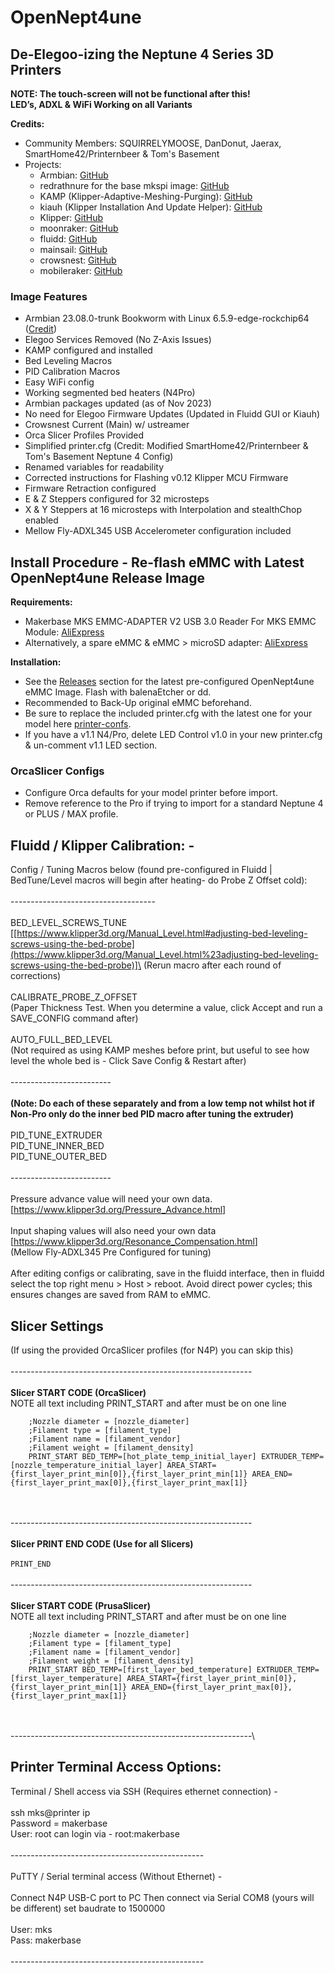 # OpenNept4une

## De-Elegoo-izing the Neptune 4 Series 3D Printers

**NOTE: The touch-screen will not be functional after this!**  
**LED’s, ADXL & WiFi Working on all Variants**

**Credits:**
- Community Members: SQUIRRELYMOOSE, DanDonut, Jaerax, SmartHome42/Printernbeer & Tom's Basement
- Projects: 
  - Armbian: [GitHub](https://github.com/armbian/build)
  - redrathnure for the base mkspi image: [GitHub](https://github.com/redrathnure/armbian-mkspi)
  - KAMP (Klipper-Adaptive-Meshing-Purging): [GitHub](https://github.com/kyleisah/Klipper-Adaptive-Meshing-Purging)
  - kiauh (Klipper Installation And Update Helper): [GitHub](https://github.com/dw-0/kiauh)
  - Klipper: [GitHub](https://github.com/Klipper3d/klipper)
  - moonraker: [GitHub](https://github.com/Arksine/moonraker)
  - fluidd: [GitHub](https://github.com/fluidd-core/fluidd)
  - mainsail: [GitHub](https://github.com/mainsail-crew/mainsail)
  - crowsnest: [GitHub](https://github.com/mainsail-crew/crowsnest)
  - mobileraker: [GitHub](https://github.com/Clon1998/mobileraker)

### Image Features

- Armbian 23.08.0-trunk Bookworm with Linux 6.5.9-edge-rockchip64 ([Credit](https://github.com/redrathnure/armbian-mkspi))
- Elegoo Services Removed (No Z-Axis Issues)
- KAMP configured and installed
- Bed Leveling Macros
- PID Calibration Macros
- Easy WiFi config
- Working segmented bed heaters (N4Pro)
- Armbian packages updated (as of Nov 2023)
- No need for Elegoo Firmware Updates (Updated in Fluidd GUI or Kiauh)
- Crowsnest Current (Main) w/ ustreamer
- Orca Slicer Profiles Provided
- Simplified printer.cfg (Credit: Modified SmartHome42/Printernbeer & Tom's Basement Neptune 4 Config)
- Renamed variables for readability
- Corrected instructions for Flashing v0.12 Klipper MCU Firmware
- Firmware Retraction configured
- E & Z Steppers configured for 32 microsteps
- X & Y Steppers at 16 microsteps with Interpolation and stealthChop enabled
- Mellow Fly-ADXL345 USB Accelerometer configuration included

## Install Procedure - Re-flash eMMC with Latest OpenNept4une Release Image

**Requirements:**
- Makerbase MKS EMMC-ADAPTER V2 USB 3.0 Reader For MKS EMMC Module: [AliExpress](https://www.aliexpress.com/item/1005005614719377.html)
- Alternatively, a spare eMMC & eMMC > microSD adapter: [AliExpress](https://www.aliexpress.com/item/1005005549477887.html)

**Installation:**
- See the [Releases](https://github.com/halfmanbear/OpenNept4une/releases/) section for the latest pre-configured OpenNept4une eMMC Image. Flash with balenaEtcher or dd.
- Recommended to Back-Up original eMMC beforehand.
- Be sure to replace the included printer.cfg with the latest one for your model here [printer-confs](https://github.com/halfmanbear/OpenNept4une/tree/main/printer-confs/).
- If you have a v1.1 N4/Pro, delete LED Control v1.0 in your new printer.cfg & un-comment v1.1 LED section.

### OrcaSlicer Configs
- Configure Orca defaults for your model printer before import.
- Remove reference to the Pro if trying to import for a standard Neptune 4 or PLUS / MAX profile.

## Fluidd / Klipper Calibration: -

Config / Tuning Macros below (found pre-configured in Fluidd \|
BedTune/Level macros will begin after heating- do Probe Z Offset
cold):\
\
------------------------------------\
\
    BED_LEVEL_SCREWS_TUNE\
    [[https://www.klipper3d.org/Manual_Level.html#adjusting-bed-leveling-screws-using-the-bed-probe](https://www.klipper3d.org/Manual_Level.html%23adjusting-bed-leveling-screws-using-the-bed-probe)]\
    (Rerun macro after each round of corrections)\
    \
    CALIBRATE_PROBE_Z_OFFSET\
    (Paper Thickness Test. When you determine a value, click Accept and
    run a SAVE_CONFIG command after)\
    \
    AUTO_FULL_BED_LEVEL\
    (Not required as using KAMP meshes before print, but useful
    to see how level the whole bed is - Click Save Config & Restart
    after)\
    \
    ---\-\-\-\-\-\-\-\-\-\-\-\-\-\-\-\-\-\-\-\-\--\
    \
    **(Note: Do each of these separately and from a low temp not whilst
    hot if Non-Pro only do the inner bed PID macro after tuning
    the extruder)**\
    \
    PID_TUNE_EXTRUDER\
    PID_TUNE_INNER_BED\
    PID_TUNE_OUTER_BED\
    \
    ---\-\-\-\-\-\-\-\-\-\-\-\-\-\-\-\-\-\-\-\-\--\
    \
    Pressure advance value will need your own data.\
    [<https://www.klipper3d.org/Pressure_Advance.html>]\
    \
    Input shaping values will also need your own data\
    [<https://www.klipper3d.org/Resonance_Compensation.html>]\
    (Mellow Fly-ADXL345 Pre Configured for tuning)\
    \
    After editing configs or calibrating, save in the fluidd
    interface, then in fluidd select the top right menu \> Host \>
    reboot. Avoid direct power cycles; this ensures changes are saved from
    RAM to eMMC.
    
## Slicer Settings 
(If using the provided OrcaSlicer profiles (for N4P) you can skip
    this)\
    \
    ---\-\-\-\-\-\-\-\-\-\-\-\-\-\-\-\-\-\-\-\-\-\-\-\-\-\-\-\-\-\-\-\-\-\-\-\-\-\-\-\-\-\-\-\-\-\-\-\-\-\-\-\-\-\-\-\--\
    \
    **Slicer START CODE (OrcaSlicer)**
    \
    NOTE all text including PRINT_START and after must be on one line

    

```
    ;Nozzle diameter = [nozzle_diameter]
    ;Filament type = [filament_type]
    ;Filament name = [filament_vendor] 
    ;Filament weight = [filament_density]
    PRINT_START BED_TEMP=[hot_plate_temp_initial_layer] EXTRUDER_TEMP=[nozzle_temperature_initial_layer] AREA_START={first_layer_print_min[0]},{first_layer_print_min[1]} AREA_END={first_layer_print_max[0]},{first_layer_print_max[1]}
```
 \
 \
    ---\-\-\-\-\-\-\-\-\-\-\-\-\-\-\-\-\-\-\-\-\-\-\-\-\-\-\-\-\-\-\-\-\-\-\-\-\-\-\-\-\-\-\-\-\-\-\-\-\-\-\-\-\-\-\-\--\
    \
    **Slicer PRINT END CODE (Use for all Slicers)**\
    \
    ```
    PRINT_END
    ```
    \
    \
    ---\-\-\-\-\-\-\-\-\-\-\-\-\-\-\-\-\-\-\-\-\-\-\-\-\-\-\-\-\-\-\-\-\-\-\-\-\-\-\-\-\-\-\-\-\-\-\-\-\-\-\-\-\-\-\-\--\
    \
    **Slicer START CODE (PrusaSlicer)**
    \
    NOTE all text including PRINT_START and after must be on one line
    
    
```
    ;Nozzle diameter = [nozzle_diameter]
    ;Filament type = [filament_type]
    ;Filament name = [filament_vendor]
    ;Filament weight = [filament_density]
    PRINT_START BED_TEMP=[first_layer_bed_temperature] EXTRUDER_TEMP=[first_layer_temperature] AREA_START={first_layer_print_min[0]},{first_layer_print_min[1]} AREA_END={first_layer_print_max[0]},{first_layer_print_max[1]}
```
\
    \
    ---\-\-\-\-\-\-\-\-\-\-\-\-\-\-\-\-\-\-\-\-\-\-\-\-\-\-\-\-\-\-\-\-\-\-\-\-\-\-\-\-\-\-\-\-\-\-\-\-\-\-\-\-\-\-\-\--\
    
## Printer Terminal Access Options:
Terminal / Shell access via SSH (Requires ethernet connection) -\
    \
    ssh mks@printer ip\
    Password = makerbase\
    User: root can login via - root:makerbase\
    \
    ---\-\-\-\-\-\-\-\-\-\-\-\-\-\-\-\-\-\-\-\-\-\-\-\-\-\-\-\-\-\-\-\-\-\-\-\-\-\-\-\-\-\-\-\--\
    \
    PuTTY / Serial terminal access (Without Ethernet) -\
    \
    Connect N4P USB-C port to PC Then connect via Serial COM8 (yours
    will be different) set baudrate to 1500000\
    \
    User: mks\
    Pass: makerbase\
    \
    ---\-\-\-\-\-\-\-\-\-\-\-\-\-\-\-\-\-\-\-\-\-\-\-\-\-\-\-\-\-\-\-\-\-\-\-\-\-\-\-\-\-\-\---
